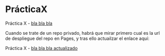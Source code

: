 # PrácticaX

Práctica X - [bla bla bla](https://ualASIGNATURA.github.io/practicaX/index)

Cuando se trate de un repo privado, habrá que mirar primero cual es la url de despliegue del repo en Pages, y tras ello actuailzar el enlace aquí:

Práctica X - [bla bla bla actualizado](https://ideal-couscous-d0f7d905.pages.github.io/)


